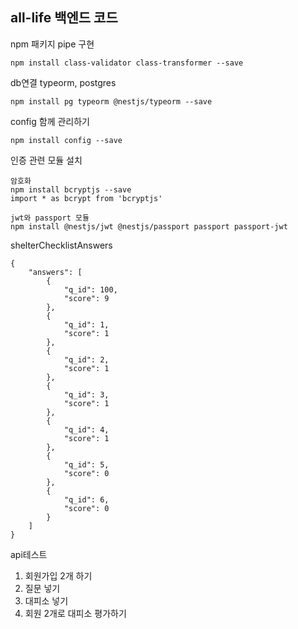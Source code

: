 all-life 백엔드 코드
---
npm 패키지
pipe 구현

```
npm install class-validator class-transformer --save
```

db연결
typeorm, postgres

```
npm install pg typeorm @nestjs/typeorm --save
```

config 함께 관리하기

```
npm install config --save
```

인증 관련 모듈 설치

```
암호화
npm install bcryptjs --save
import * as bcrypt from 'bcryptjs'
```
```
jwt와 passport 모듈
npm install @nestjs/jwt @nestjs/passport passport passport-jwt
```

shelterChecklistAnswers
```
{
    "answers": [
        {
            "q_id": 100,
            "score": 9
        },
        {
            "q_id": 1,
            "score": 1
        },
        {
            "q_id": 2,
            "score": 1
        },
        {
            "q_id": 3,
            "score": 1
        },
        {
            "q_id": 4,
            "score": 1
        },
        {
            "q_id": 5,
            "score": 0
        },
        {
            "q_id": 6,
            "score": 0
        }
    ]
}
```

api테스트
1. 회원가입 2개 하기
2. 질문 넣기
3. 대피소 넣기
4. 회원 2개로 대피소 평가하기
